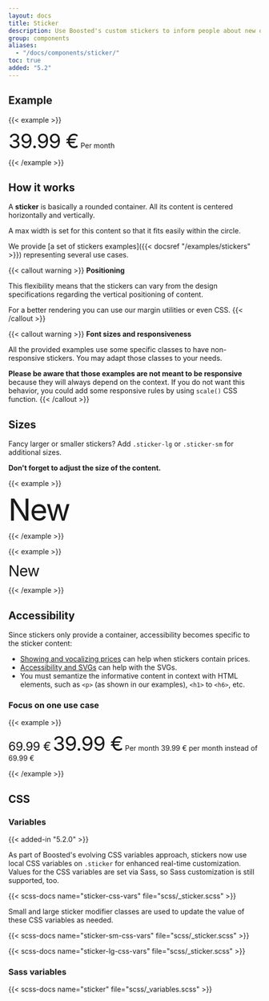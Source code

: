 ```yaml
---
layout: docs
title: Sticker
description: Use Boosted's custom stickers to inform people about new offers.
group: components
aliases:
  - "/docs/components/sticker/"
toc: true
added: "5.2"
---
```


## Example

{{< example >}}
<style>
  .sticker-fs-3xl {
    font-size: 2.5rem;
    line-height: 1;
    letter-spacing: -.0625rem;
  }
</style>

<div class="sticker">
  <p class="mb-0">
    <span class="sticker-fs-3xl mb-0 d-block">39.99 €</span>
    <span>Per month</span>
  </p>
</div>
{{< /example >}}

## How it works

A **sticker** is basically a rounded container. All its content is centered horizontally and vertically.

A max width is set for this content so that it fits easily within the circle.

We provide [a set of stickers examples]({{< docsref "/examples/stickers" >}}) representing several use cases.

{{< callout warning >}}
**Positioning**

This flexibility means that the stickers can vary from the design specifications regarding the vertical positioning of content.

For a better rendering you can use our margin utilities or even CSS.
{{< /callout >}}

{{< callout warning >}}
**Font sizes and responsiveness**

All the provided examples use some specific classes to have non-responsive stickers. You may adapt those classes to your needs.

**Please be aware that those examples are not meant to be responsive** because they will always depend on the context. If you do not want this behavior, you could add some responsive rules by using `scale()` CSS function.
{{< /callout >}}

## Sizes

Fancy larger or smaller stickers? Add `.sticker-lg` or `.sticker-sm` for additional sizes.

**Don't forget to adjust the size of the content.**

{{< example >}}
<style>
  .sticker-fs-4xl {
    font-size: 3.75rem;
    line-height: 1;
    letter-spacing: -.125rem;
  }
</style>

<div class="sticker sticker-lg">
  <p class="mb-0">
    <span class="sticker-fs-4xl">New</span>
  </p>
</div>
{{< /example >}}

{{< example >}}
<style>
  .sticker-fs-xl {
    font-size: 1.875rem;
    line-height: calc(32 / 30);
    letter-spacing: -.05rem;
  }
</style>

<div class="sticker sticker-sm">
  <p class="mb-0">
    <span class="sticker-fs-xl">New</span>
  </p>
</div>
{{< /example >}}

## Accessibility

Since stickers only provide a container, accessibility becomes specific to the sticker content:
* [Showing and vocalizing prices](https://a11y-guidelines.orange.com/en/web/components-examples/price-vocalization) can help when stickers contain prices.
* [Accessibility and SVGs](https://a11y-guidelines.orange.com/en/articles/accessible-svg) can help with the SVGs.
* You must semantize the informative content in context with HTML elements, such as `<p>` (as shown in our examples), `<h1>` to `<h6>`, etc.

### Focus on one use case

{{< example >}}
<style>
  .sticker-fs-3xl {
    font-size: 2.5rem;
    line-height: 1;
    letter-spacing: -.0625rem;
  }

  .sticker-fs-l {
    font-size: 1.5rem;
    line-height: calc(26 / 24);
    letter-spacing: -.03125rem;
  }
</style>

<div class="sticker">
  <p class="mb-1">
    <span class="sticker-fs-l mb-0 d-block text-decoration-line-through" aria-hidden="true">69.99 €</span>
    <span class="sticker-fs-3xl mb-0 d-block" aria-hidden="true">39.99 €</span>
    <span aria-hidden="true">Per month</span>
    <span class="visually-hidden">39.99 € per month instead of 69.99 €</span>
  </p>
</div>
{{< /example >}}

## CSS

### Variables

{{< added-in "5.2.0" >}}

As part of Boosted's evolving CSS variables approach, stickers now use local CSS variables on `.sticker` for enhanced real-time customization. Values for the CSS variables are set via Sass, so Sass customization is still supported, too.

{{< scss-docs name="sticker-css-vars" file="scss/_sticker.scss" >}}

Small and large sticker modifier classes are used to update the value of these CSS variables as needed.

{{< scss-docs name="sticker-sm-css-vars" file="scss/_sticker.scss" >}}

{{< scss-docs name="sticker-lg-css-vars" file="scss/_sticker.scss" >}}

### Sass variables

{{< scss-docs name="sticker" file="scss/_variables.scss" >}}
